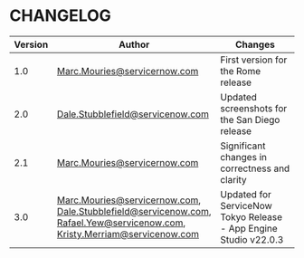 # CHANGELOG

| Version       | Author                           | Changes                              |
| ------------- | -------------------------------- | ------------------------------------ |
| 1.0           | Marc.Mouries@servicernow.com     | First version for the Rome release
| 2.0           | Dale.Stubblefield@servicenow.com | Updated screenshots for the San Diego release
| 2.1	        | Marc.Mouries@servicernow.com     | Significant changes in correctness and clarity
| 3.0           | Marc.Mouries@servicernow.com,<br>Dale.Stubblefield@servicenow.com, <br>Rafael.Yew@servicenow.com, <br>Kristy.Merriam@servicenow.com     | Updated for ServiceNow Tokyo Release - App Engine Studio v22.0.3
